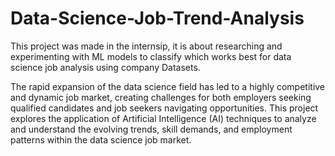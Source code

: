 # Data-Science-Job-Trend-Analysis
This project was made in the internsip, it is about researching and experimenting with ML models to classify which works best for data science job analysis using company Datasets.

The rapid expansion of the data science field has led to a highly competitive and dynamic job market, creating challenges for both employers seeking qualified candidates and job seekers navigating opportunities. This project explores the application of Artificial Intelligence (AI) techniques to analyze and understand the evolving trends, skill demands, and employment patterns within the data science job market. 
